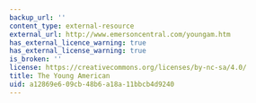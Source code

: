 ```yaml
---
backup_url: ''
content_type: external-resource
external_url: http://www.emersoncentral.com/youngam.htm
has_external_licence_warning: true
has_external_license_warning: true
is_broken: ''
license: https://creativecommons.org/licenses/by-nc-sa/4.0/
title: The Young American
uid: a12869e6-09cb-48b6-a18a-11bbcb4d9240
---
```

